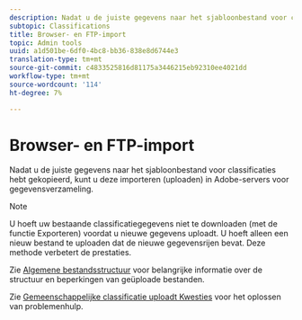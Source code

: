 ```yaml
---
description: Nadat u de juiste gegevens naar het sjabloonbestand voor classificaties hebt gekopieerd, kunt u deze importeren (uploaden) in Adobe-servers voor gegevensverzameling.
subtopic: Classifications
title: Browser- en FTP-import
topic: Admin tools
uuid: a1d501be-6df0-4bc8-bb36-838e8d6744e3
translation-type: tm+mt
source-git-commit: c4833525816d81175a3446215eb92310ee4021dd
workflow-type: tm+mt
source-wordcount: '114'
ht-degree: 7%

---
```



# Browser- en FTP-import

Nadat u de juiste gegevens naar het sjabloonbestand voor classificaties hebt gekopieerd, kunt u deze importeren (uploaden) in Adobe-servers voor gegevensverzameling.

>[!NOTE]
>
>U hoeft uw bestaande classificatiegegevens niet te downloaden (met de functie Exporteren) voordat u nieuwe gegevens uploadt. U hoeft alleen een nieuw bestand te uploaden dat de nieuwe gegevensrijen bevat. Deze methode verbetert de prestaties.

Zie [Algemene bestandsstructuur](/help/components/c-classifications2/c-classifications-importer/c-saint-data-files.md) voor belangrijke informatie over de structuur en beperkingen van geüploade bestanden.

Zie [Gemeenschappelijke classificatie uploadt Kwesties](https://helpx.adobe.com/analytics/kb/common-saint-upload-issues.html) voor het oplossen van problemenhulp.

